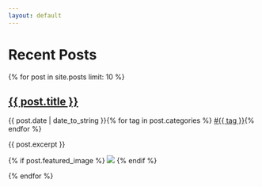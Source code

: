 ```yaml
---
layout: default
---
```


<h1>Recent Posts</h1>

{% for post in site.posts limit: 10 %}

  <h2><a href='{{ post.url }}'>{{ post.title }}</a></h2>
  <p>{{ post.date | date_to_string }}{% for tag in post.categories %} <a href='{{ site.url }}/tags/{{ tag }}'>#{{ tag }}</a>{% endfor %}</p>
  {{ post.excerpt }}

  {% if post.featured_image %}
  <img src="{{ post.featured_image }}">
  {% endif %}

{% endfor %}
